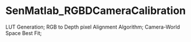 # SenMatlab_RGBDCameraCalibration
LUT Generation; RGB to Depth pixel Alignment Algorithm; Camera-World Space Best Fit; 
